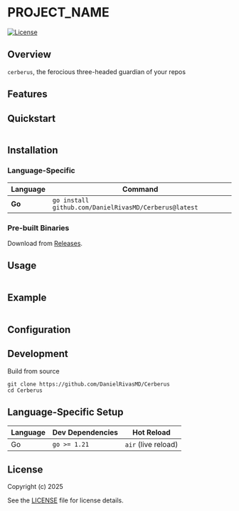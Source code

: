 # PROJECT_NAME

[![License](https://img.shields.io/badge/license-GPLv3-blue.svg)](LICENSE)

## Overview
`cerberus`, the ferocious three-headed guardian of your repos


## Features

## Quickstart
```
```

## Installation

### **Language-Specific**
| Language   | Command                                                                 |
|------------|-------------------------------------------------------------------------|
| **Go**     | `go install github.com/DanielRivasMD/Cerberus@latest`                  |

### **Pre-built Binaries**
Download from [Releases](https://github.com/DanielRivasMD/Cerberus/releases).

## Usage

```
```

## Example
```
```

## Configuration

## Development

Build from source
```
git clone https://github.com/DanielRivasMD/Cerberus
cd Cerberus
```

## Language-Specific Setup

| Language | Dev Dependencies | Hot Reload           |
|----------|------------------|----------------------|
| Go       | `go >= 1.21`     | `air` (live reload)  |

## License
Copyright (c) 2025

See the [LICENSE](LICENSE) file for license details.

